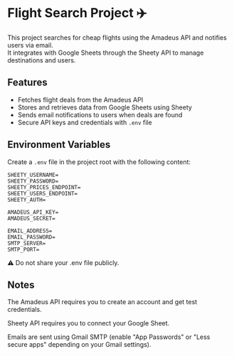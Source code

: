 # Flight Search Project ✈️

This project searches for cheap flights using the Amadeus API and notifies users via email.  
It integrates with Google Sheets through the Sheety API to manage destinations and users.  

## Features
- Fetches flight deals from the Amadeus API  
- Stores and retrieves data from Google Sheets using Sheety  
- Sends email notifications to users when deals are found  
- Secure API keys and credentials with `.env` file

## Environment Variables

Create a `.env` file in the project root with the following content:

```env
SHEETY_USERNAME= 
SHEETY_PASSWORD= 
SHEETY_PRICES_ENDPOINT= 
SHEETY_USERS_ENDPOINT= 
SHEETY_AUTH= 

AMADEUS_API_KEY= 
AMADEUS_SECRET= 

EMAIL_ADDRESS= 
EMAIL_PASSWORD= 
SMTP_SERVER= 
SMTP_PORT= 
```
⚠️ Do not share your .env file publicly.

## Notes

The Amadeus API requires you to create an account and get test credentials.

Sheety API requires you to connect your Google Sheet.

Emails are sent using Gmail SMTP (enable "App Passwords" or "Less secure apps" depending on your Gmail settings).
